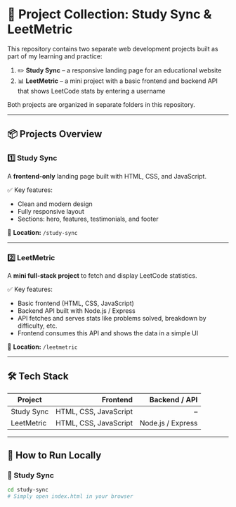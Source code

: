 # 🚀 Project Collection: Study Sync & LeetMetric

This repository contains two separate web development projects built as part of my learning and practice:

1. ✏️ **Study Sync** – a responsive landing page for an educational website  
2. 📊 **LeetMetric** – a mini project with a basic frontend and backend API that shows LeetCode stats by entering a username

Both projects are organized in separate folders in this repository.

---

## 📦 Projects Overview

### 1️⃣ Study Sync
A **frontend-only** landing page built with HTML, CSS, and JavaScript.

✅ Key features:
- Clean and modern design
- Fully responsive layout
- Sections: hero, features, testimonials, and footer

📂 **Location:** `/study-sync`

---

### 2️⃣ LeetMetric
A **mini full-stack project** to fetch and display LeetCode statistics.

✅ Key features:
- Basic frontend (HTML, CSS, JavaScript)
- Backend API built with Node.js / Express
- API fetches and serves stats like problems solved, breakdown by difficulty, etc.
- Frontend consumes this API and shows the data in a simple UI

📂 **Location:** `/leetmetric`

---

## 🛠 Tech Stack

| Project     | Frontend                | Backend / API      |
|-------------|------------------------:|------------------:|
| Study Sync  | HTML, CSS, JavaScript   | –                  |
| LeetMetric  | HTML, CSS, JavaScript   | Node.js / Express  |

---

## 🚀 How to Run Locally

### 📝 Study Sync
```bash
cd study-sync
# Simply open index.html in your browser
